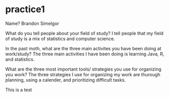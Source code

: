 # practice1
Name?
Brandon Simelgor

What do you tell people about your field of study?
I tell people that my field of study is a mix of statistics and computer science.

In the past moth, what are the three main activites you have been doing at work/study?
The three main activities I have been doing is learning Java, R, and statistics.

What are the three most important tools/ strategies you use for organizing you work?
The three strategies I use for organizing my work are thurough planning, using a calender, and prioritizing difficult tasks. 


This is a test
